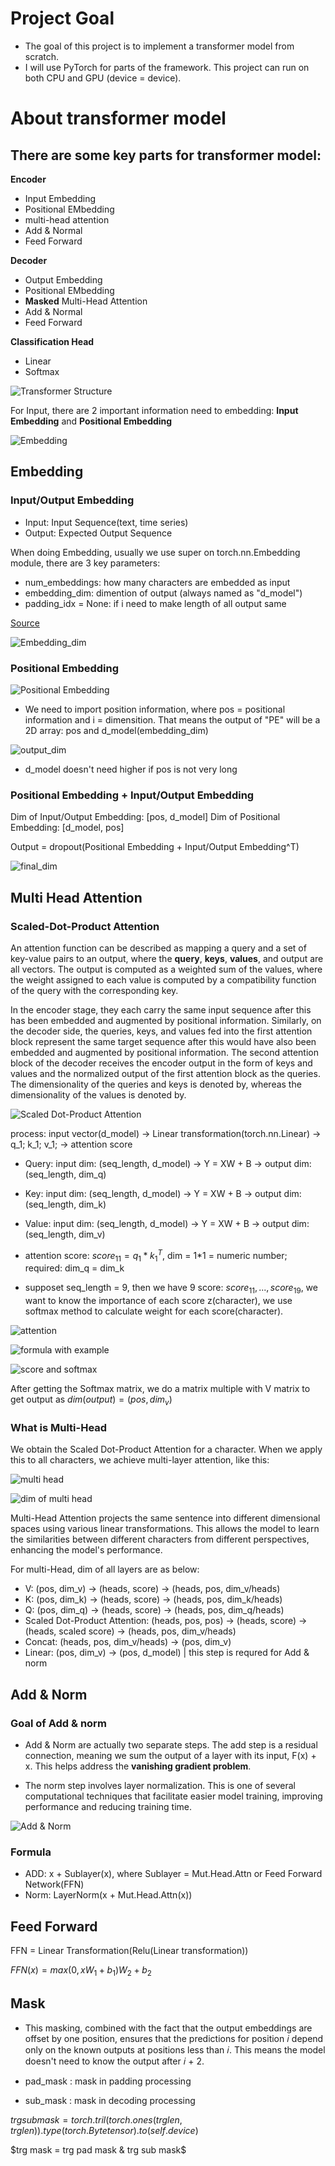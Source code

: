 # Project Goal

- The goal of this project is to implement a transformer model from scratch.
- I will use PyTorch for parts of the framework. This project can run on both CPU and GPU (device = device).

# About transformer model

## There are some key parts for transformer model:

**Encoder**
- Input Embedding
- Positional EMbedding
- multi-head attention
- Add & Normal
- Feed Forward

**Decoder**
- Output Embedding
- Positional EMbedding
- **Masked** Multi-Head Attention
- Add & Normal
- Feed Forward

**Classification Head**
- Linear
- Softmax

![Transformer Structure](/pic/image.png)

For Input, there are 2 important information need to embedding: **Input Embedding** and **Positional Embedding**

![Embedding](/pic/image-1.png)

## Embedding

### Input/Output Embedding

- Input: Input Sequence(text, time series)
- Output: Expected Output Sequence

When doing Embedding, usually we use super on torch.nn.Embedding module, there are 3 key parameters:

- num_embeddings: how many characters are embedded as input
- embedding_dim: dimention of output (always named as "d_model")
- padding_idx = None: if i need to make length of all output same

[Source](https://pytorch.org/docs/stable/generated/torch.nn.Embedding.html)

![Embedding_dim](/pic/embedding_dim.png)


### Positional Embedding


![Positional Embedding](/pic/Position_Embedding.png)

- We need to import position information, where pos = positional information and i = dimensition. That means the output of "PE" will be a 2D array: pos and d_model(embedding_dim)

![output_dim](/pic/output_dim.png)

- d_model doesn't need higher if pos is not very long


### Positional Embedding + Input/Output Embedding

Dim of Input/Output Embedding: \[pos, d_model\]
Dim of Positional Embedding: \[d_model, pos\]

Output = dropout(Positional Embedding + Input/Output Embedding^T)

![final_dim](/pic/final_dim.png)


## Multi Head Attention

### Scaled-Dot-Product Attention

An attention function can be described as mapping a query and a set of key-value pairs to an output, where the **query**, **keys**, **values**, and output are all vectors. The output is computed as a weighted sum of the values, where the weight assigned to each value is computed by a compatibility function of the query with the corresponding key.

In the encoder stage, they each carry the same input sequence after this has been embedded and augmented by positional information. Similarly, on the decoder side, the queries, keys, and values fed into the first attention block represent the same target sequence after this would have also been embedded and augmented by positional information. The second attention block of the decoder receives the encoder output in the form of keys and values and the normalized output of the first attention block as the queries. The dimensionality of the queries and keys is denoted by, whereas the dimensionality of the values is denoted by.

![Scaled Dot-Product Attention](/pic/Scaled_Dot_Product_Attention.png)

process: input vector(d_model) -> Linear transformation(torch.nn.Linear) -> q_1; k_1; v_1; -> attention score

- Query: input dim: (seq_length, d_model) -> Y = XW + B -> output dim: (seq_length, dim_q)
- Key: input dim: (seq_length, d_model) -> Y = XW + B -> output dim: (seq_length, dim_k)
- Value: input dim: (seq_length, d_model) -> Y = XW + B -> output dim: (seq_length, dim_v)

- attention score: $score_{11} = q_1*k_1^T$, dim = 1*1 = numeric number; required: dim_q = dim_k

- supposet seq_length = 9, then we have 9 score: $score_{11}, ..., score_{19}$, we want to know the importance of each score z(character), we use softmax method to calculate weight for each score(character).

![attention](/pic/attention.png)

![formula with example](/pic/formula_with_example.png)

![score and softmax](/pic/score_and_softmax.png)

After getting the Softmax matrix, we do a matrix multiple with V matrix to get output as $dim(output) = (pos, dim_v)$


### What is Multi-Head

We obtain the Scaled Dot-Product Attention for a character. When we apply this to all characters, we achieve multi-layer attention, like this:

![multi head](/pic/multi_head.png)

![dim of multi head](/pic/multi_head_dim.png)

Multi-Head Attention projects the same sentence into different dimensional spaces using various linear transformations. This allows the model to learn the similarities between different characters from different perspectives, enhancing the model's performance.

For multi-Head, dim of all layers are as below:

- V: (pos, dim_v) -> (heads, score) -> (heads, pos, dim_v/heads)
- K: (pos, dim_k) -> (heads, score) -> (heads, pos, dim_k/heads)
- Q: (pos, dim_q) -> (heads, score) -> (heads, pos, dim_q/heads)
- Scaled Dot-Product Attention: (heads, pos, pos) -> (heads, score) -> (heads, scaled score) -> (heads, pos, dim_v/heads)
- Concat: (heads, pos, dim_v/heads) -> (pos, dim_v)
- Linear: (pos, dim_v) -> (pos, d_model) | this step is requred for Add & norm


## Add & Norm

### Goal of Add & norm

- Add & Norm are actually two separate steps. The add step is a residual connection, meaning we sum the output of a layer with its input, F(x) + x. This helps address the **vanishing gradient problem**.

- The norm step involves layer normalization. This is one of several computational techniques that facilitate easier model training, improving performance and reducing training time.

![Add & Norm](/pic/Add_Norm.png)

### Formula

- ADD: x + Sublayer(x), where Sublayer = Mut.Head.Attn or Feed Forward Network(FFN)
- Norm: LayerNorm(x + Mut.Head.Attn(x))


## Feed Forward

FFN = Linear Transformation(Relu(Linear transformation))

$FFN(x) = max(0, xW_1+b_1)W_2+b_2$


## Mask

- This masking, combined with the fact that the output embeddings are offset by one position, ensures that the predictions for position 𝑖 depend only on the known outputs at positions less than 𝑖. This means the model doesn't need to know the output after 𝑖 + 2.

- pad_mask : mask in padding processing
- sub_mask : mask in decoding processing

$trg sub mask = torch.tril(torch.ones(trg len, trg len)).type(torch.Bytetensor).to(self.device)$

$trg mask = trg pad mask & trg sub mask$